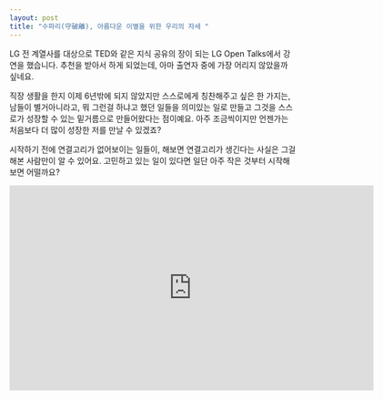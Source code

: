 ```yaml
---
layout: post
title: "수파리(守破離), 아름다운 이별을 위한 우리의 자세 "
---
```


LG 전 계열사를 대상으로 TED와 같은 지식 공유의 장이 되는 LG Open Talks에서 강연을 했습니다. 
추천을 받아서 하게 되었는데, 아마 출연자 중에 가장 어리지 않았을까 싶네요. 

직장 생활을 한지 이제 6년밖에 되지 않았지만 스스로에게 칭찬해주고 싶은 한 가지는, 
남들이 별거아니라고, 뭐 그런걸 하냐고 했던 일들을 의미있는 일로 만들고 그것을 스스로가 성장할 수 있는 밑거름으로 만들어왔다는 점이예요. 아주 조금씩이지만 언젠가는 처음보다 더 많이 성장한 저를 만날 수 있겠죠? 

시작하기 전에 연결고리가 없어보이는 일들이, 해보면 연결고리가 생긴다는 사실은 그걸 해본 사람만이 알 수 있어요. 
고민하고 있는 일이 있다면 일단 아주 작은 것부터 시작해보면 어떨까요? 

<iframe width="640" height="360" src="https://www.youtube.com/embed/q3iNwVZSXQw" frameborder="0" allowfullscreen></iframe>